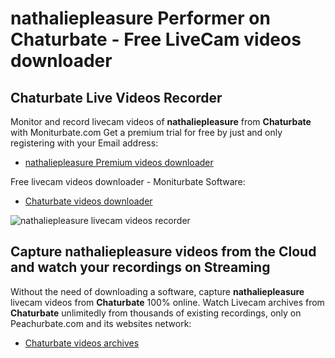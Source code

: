 # nathaliepleasure Performer on Chaturbate - Free LiveCam videos downloader

## Chaturbate Live Videos Recorder

Monitor and record livecam videos of **nathaliepleasure** from **Chaturbate** with Moniturbate.com
Get a premium trial for free by just and only registering with your Email address:
* [nathaliepleasure Premium videos downloader](https://moniturbate.com/request-demo-licence-key.html)

Free livecam videos downloader - Moniturbate Software:
* [Chaturbate videos downloader](https://moniturbate.com/moniturbate-download-software.html)

![nathaliepleasure livecam videos recorder](https://peachurnet.com/templates/moniturbate-software.png)


## Capture nathaliepleasure videos from the Cloud and watch your recordings on Streaming

Without the need of downloading a software, capture **nathaliepleasure** livecam videos from **Chaturbate** 100% online.
Watch Livecam archives from **Chaturbate** unlimitedly from thousands of existing recordings, only on Peachurbate.com and its websites network:
* [Chaturbate videos archives](https://peachurnet.com/)